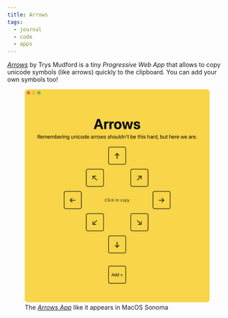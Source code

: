 ```yaml
---
title: Arrows
tags:
  - journal
  - code
  - apps
---
```

[<cite>Arrows</cite>](https://arrows.trysmudford.com) by Trys Mudford is a tiny *Progressive Web App* that allows to copy unicode symbols (like arrows) quickly to the clipboard. You can add your own symbols too!

<figure>
<img src="/img/journal/arrows.png">
<figcaption>The <a href="https://arrows.trysmudford.com"><cite>Arrows App</cite></a> like it appears in MacOS Sonoma</figcaption>
</figure>
